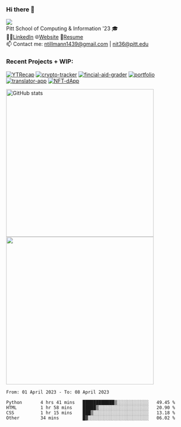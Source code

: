 ### Hi there 👋
![](https://komarev.com/ghpvc/?username=nicktill&style=for-the-badge)<br>
Pitt School of Computing & Information '23 🎓<br/>
🧑‍💼[LinkedIn](https://www.linkedin.com/in/nicholas-tillmann-4647b7187/) 🌐[Website](https://nicktill.github.io) 📄[Resume](https://nicktill.github.io/resume.pdf)<br/>
📫 Contact me: ntillmann1439@gmail.com | nit36@pitt.edu <br>


### Recent Projects + WIP:

[![YTRecap](https://github-readme-stats-sigma-five.vercel.app/api/pin/?username=nicktill&repo=ytrecap&theme=dark)](https://github.com/nicktill/ytrecap)
[![crypto-tracker](https://github-readme-stats-sigma-five.vercel.app/api/pin/?username=nicktill&repo=crypto-tracker&theme=dark)](https://github.com/nicktill/crypto-tracker)
[![fincial-aid-grader](https://github-readme-stats-sigma-five.vercel.app/api/pin/?username=nicktill&repo=cs1530-finance-group&theme=dark)](https://github.com/nicktill/cs1530-finance-group)
[![portfolio](https://github-readme-stats-sigma-five.vercel.app/api/pin/?username=nicktill&repo=nicktill.github.io&theme=dark)](https://github.com/nicktill/nicktill.github.io)
[![translator-app](https://github-readme-stats-sigma-five.vercel.app/api/pin/?username=nicktill&repo=translator-app&theme=dark)](https://github.com/nicktill/translator-app)
[![NFT-dApp](https://github-readme-stats-sigma-five.vercel.app/api/pin/?username=nicktill&repo=NFT-dApp&theme=dark)](https://github.com/nicktill/NFT-dApp)


<p class="center">
<img src="https://github-readme-stats-sigma-five.vercel.app/api?username=nicktill&show_icons=true&theme=dark" alt="GitHub stats" width=400 />
<img src="https://github-readme-streak-stats.herokuapp.com/?user=nicktill&show_icons=true&theme=dark" width=400  />
</p>

<!--START_SECTION:waka-->

```text
From: 01 April 2023 - To: 08 April 2023

Python       4 hrs 41 mins   ████████████▒░░░░░░░░░░░░   49.45 %
HTML         1 hr 58 mins    █████▒░░░░░░░░░░░░░░░░░░░   20.90 %
CSS          1 hr 15 mins    ███▒░░░░░░░░░░░░░░░░░░░░░   13.18 %
Other        34 mins         █▓░░░░░░░░░░░░░░░░░░░░░░░   06.02 %
```

<!--END_SECTION:waka-->
<p align="center">
	
